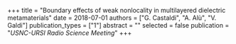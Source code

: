 +++
title = "Boundary effects of weak nonlocality in multilayered dielectric metamaterials"
date = 2018-07-01
authors = ["G. Castaldi", "A. Alù", "V. Galdi"]
publication_types = ["1"]
abstract = ""
selected = false
publication = "*USNC-URSI Radio Science Meeting*"
+++

